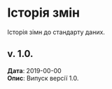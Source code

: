 # Історія змін

Історія зімн до стандарту даних.

## v. 1.0.

**Дата**: 2019-00-00<br>
**Опис**: Випуск версії 1.0.